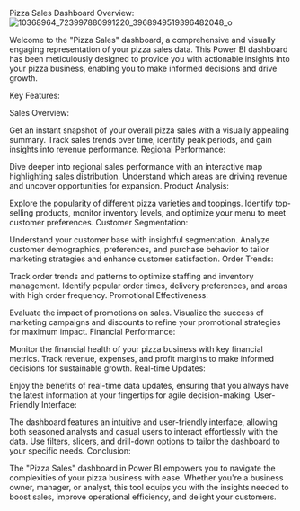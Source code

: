 Pizza Sales Dashboard Overview:
![10368964_723997880991220_3968949519396482048_o](https://github.com/subhambarma/Pizzas-Sales/assets/42974892/2a1944f7-d1eb-434e-821d-3c612bc12dde)

Welcome to the "Pizza Sales" dashboard, a comprehensive and visually engaging representation of your pizza sales data. This Power BI dashboard has been meticulously designed to provide you with actionable insights into your pizza business, enabling you to make informed decisions and drive growth.

Key Features:

Sales Overview:

Get an instant snapshot of your overall pizza sales with a visually appealing summary. Track sales trends over time, identify peak periods, and gain insights into revenue performance.
Regional Performance:

Dive deeper into regional sales performance with an interactive map highlighting sales distribution. Understand which areas are driving revenue and uncover opportunities for expansion.
Product Analysis:

Explore the popularity of different pizza varieties and toppings. Identify top-selling products, monitor inventory levels, and optimize your menu to meet customer preferences.
Customer Segmentation:

Understand your customer base with insightful segmentation. Analyze customer demographics, preferences, and purchase behavior to tailor marketing strategies and enhance customer satisfaction.
Order Trends:

Track order trends and patterns to optimize staffing and inventory management. Identify popular order times, delivery preferences, and areas with high order frequency.
Promotional Effectiveness:

Evaluate the impact of promotions on sales. Visualize the success of marketing campaigns and discounts to refine your promotional strategies for maximum impact.
Financial Performance:

Monitor the financial health of your pizza business with key financial metrics. Track revenue, expenses, and profit margins to make informed decisions for sustainable growth.
Real-time Updates:

Enjoy the benefits of real-time data updates, ensuring that you always have the latest information at your fingertips for agile decision-making.
User-Friendly Interface:

The dashboard features an intuitive and user-friendly interface, allowing both seasoned analysts and casual users to interact effortlessly with the data. Use filters, slicers, and drill-down options to tailor the dashboard to your specific needs.
Conclusion:

The "Pizza Sales" dashboard in Power BI empowers you to navigate the complexities of your pizza business with ease. Whether you're a business owner, manager, or analyst, this tool equips you with the insights needed to boost sales, improve operational efficiency, and delight your customers.
